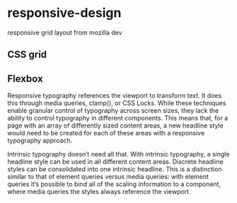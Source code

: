 # responsive-design

responsive grid layout from mozilla dev

## CSS grid
## Flexbox
Responsive typography references the viewport to transform text. It does this through media queries, clamp(), or CSS Locks. While these techniques enable granular control of typography across screen sizes, they lack the ability to control typography in different components. This means that, for a page with an array of differently sized content areas, a new headline style would need to be created for each of these areas with a responsive typography approach.

Intrinsic typography doesn’t need all that. With intrinsic typography, a single headline style can be used in all different content areas. Discrete headline styles can be consolidated into one intrinsic headline. This is a distinction similar to that of element queries versus media queries: with element queries it’s possible to bind all of the scaling information to a component, where media queries the styles always reference the viewport.


